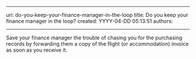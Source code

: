 

---
uri: do-you-keep-your-finance-manager-in-the-loop
title: Do you keep your finance manager in the loop?
created: YYYY-04-DD 05:13:51
authors:

---




<span class='intro'> ​Save your finance manager the trouble of chasing you for the purchasing records by forwarding them a copy of the flight (or accommodation) invoice as soon as you receive it.​​ </span>




